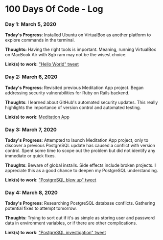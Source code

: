 # 100 Days Of Code - Log

### Day 1: March 5, 2020

**Today's Progress**: Installed Ubuntu on VirtualBox as another platform to explore commands in the terminal.

**Thoughts:** Having the right tools is important. Meaning, running VirtualBox on MacBook Air with 8gb ram may not be the wisest choice.

**Link(s) to work:** ["Hello World" tweet](https://twitter.com/geewey/status/1235582061345415171?s=20)

### Day 2: March 6, 2020

**Today's Progress**: Revisited previous Meditation App project. Began addressing security vulnerabilities for Ruby on Rails backend.

**Thoughts**: I learned about GitHub's automated security updates. This really highlights the importance of version control and automated testing.

**Link(s) to work**: [Meditation App](https://github.com/geewey/Mod-3-Project/)

### Day 3: March 7, 2020

**Today's Progress**: Attempted to launch Meditation App project, only to discover a previous PostgreSQL update has caused a conflict with version control. Spent some time to scope out the problem but did not identify any immediate or quick fixes.

**Thoughts**: Beware of global installs. Side effects include broken projects. I appreciate this as a good chance to deepen my PostgreSQL understanding.

**Link(s) to work**: ["PostgreSQL blew up" tweet](https://twitter.com/geewey/status/1236498340071854081?s=20)

### Day 4: March 8, 2020

**Today's Progress**: Researching PostgreSQL database conflicts. Gathering potential fixes to attempt tomorrow.

**Thoughts**: Trying to sort out if it's as simple as storing user and password data in environment variables, or if there are other complications.

**Link(s) to work**: ["PostgreSQL investigation" tweet](https://twitter.com/geewey/status/1236872682718801920?s=20)
